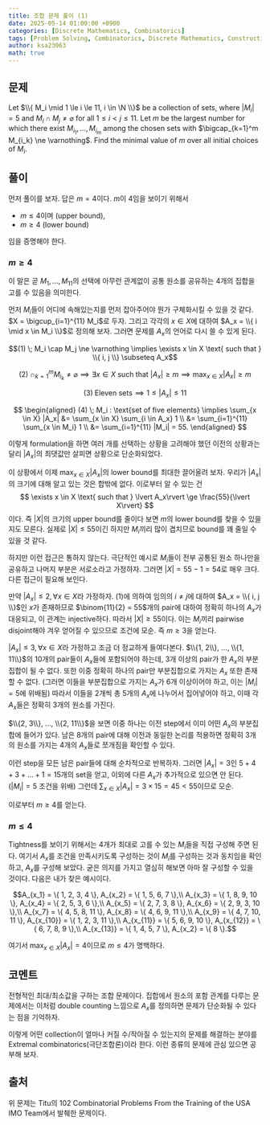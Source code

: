 ```yaml
---
title: 조합 문제 풀이 (1)
date: 2025-05-14 01:00:00 +0900
categories: [Discrete Mathematics, Combinatorics]
tags: [Problem Solving, Combinatorics, Discrete Mathematics, Construction, Olympiad]
author: ksa23063
math: true
---
```



## 문제


Let $\\{ M_i \mid 1 \le i \le 11, i \in \N \\}$ be a collection of sets, where $\lvert M_i\rvert = 5$ and $M_i \cap M_j \ne \varnothing$ for all $1 \le i < j \le 11$. Let $m$ be the largest number for which there exist $M_{i_1}, ..., M_{i_m}$ among the chosen sets with $\bigcap_{k=1}^m M_{i_k} \ne \varnothing$. Find the minimal value of $m$ over all initial choices of $M_i$.

## 풀이

먼저 풀이를 보자. 답은 $m = 4$이다. $m$이 4임을 보이기 위해서
- $m \le 4$이며 (upper bound),
- $m \ge 4$ (lower bound)

임을 증명해야 한다.

### $m \ge 4$

이 말은 곧 $M_1, ..., M_{11}$의 선택에 아무런 관계없이 공통 원소를 공유하는 4개의 집합을 고를 수 있음을 의미한다. 

먼저 $M_i$들이 어디에 속해있는지를 먼저 잡아주어야 뭔가 구체화시킬 수 있을 것 같다. $X = \bigcup_{i=1}^{11} M_i$로 두자. 그리고 각각의 $x \in X$에 대하여 $A_x = \\{ i \mid x \in M_i \\}$로 정의해 보자. 그러면 문제를 $A_x$의 언어로 다시 쓸 수 있게 된다.

$$(1) \; M_i \cap M_j \ne \varnothing \implies \exists x \in X \text{ such that } \\{ i, j \\} \subseteq A_x$$

$$(2) \; \cap_{k=1}^m M_{i_k} \ne \varnothing \implies \exists x \in X \text{ such that } \lvert A_x\rvert \ge m \implies \max_{x \in X} |A_x| \ge m$$

$$
(3) \; \text{Eleven sets} \implies 1 \le |A_x| \le 11
$$

$$
\begin{aligned}
(4) \; M_i : \text{set of five elements} \implies
\sum_{x \in X} |A_x| &= \sum_{x \in X} \sum_{i \in A_x} 1 \\
&= \sum_{i=1}^{11} \sum_{x \in M_i} 1 \\
&= \sum_{i=1}^{11} |M_i| = 55.
\end{aligned}
$$

이렇게 formulation을 하면 여러 개를 선택하는 상황을 고려해야 했던 이전의 상황과는 달리 $\lvert A_x\rvert$의 최댓값만 살피면 상황으로 단순화되었다.

이 상황에서 이제 $\max_{x\in X} \lvert A_x\rvert$의 lower bound를 최대한 끌어올려 보자. 우리가 $\lvert A_x\rvert$의 크기에 대해 알고 있는 것은 합밖에 없다. 이로부터 알 수 있는 건
$$ \exists x \in X \text{ such that } \lvert A_x\rvert \ge \frac{55}{\lvert X\rvert} $$
이다. 즉 $\lvert X\rvert$의 크기의 upper bound를 줄이다 보면 $m$의 lower bound를 찾을 수 있을지도 모른다. 실제로 $\lvert X\rvert \le 55$이긴 하지만 $M_i$끼리 많이 겹치므로 bound를 꽤 줄일 수 있을 것 같다.

하지만 이런 접근은 통하지 않는다. 극단적인 예시로 $M_i$들이 전부 공통된 원소 하나만을 공유하고 나머지 부분은 서로소라고 가정하자. 그러면 $\lvert X\rvert = 55-1 = 54$로 매우 크다. 다른 접근이 필요해 보인다.

만약 $\lvert A_x\rvert \le 2, \forall x \in X$라 가정하자. (1)에 의하여 임의의 $i \ne j$에 대하여 $A_x = \\{ i, j \\}$인 $x$가 존재하므로 $\binom{11}{2} = 55$개의 pair에 대하여 정확히 하나의 $A_x$가 대응되고, 이 관계는 injective하다. 따라서 $\lvert X\rvert \ge 55$이다. 이는 $M_i$끼리 pairwise disjoint해야 겨우 얻어질 수 있으므로 조건에 모순. 즉 $m \ge 3$을 얻는다.

$\lvert A_x\rvert \le 3, \forall x \in X$라 가정하고 조금 더 정교하게 들여다본다. $\\{1, 2\\}, ..., \\{1, 11\\}$의 10개의 pair들이 $A_x$들에 포함되어야 하는데, 3개 이상의 pair가 한 $A_x$의 부분집합이 될 수 없다. 또한 이중 정확히 하나의 pair만 부분집합으로 가지는 $A_x$ 또한 존재할 수 없다. (그러면 이들을 부분집합으로 가지는 $A_x$가 6개 이상이어야 하고, 이는 $\lvert M_i\rvert = 5$에 위배됨) 따라서 이들을 2개씩 총 5개의 $A_x$에 나누어서 집어넣어야 하고, 이때 각 $A_x$들은 정확히 3개의 원소를 가진다.

$\\{2, 3\\}, ..., \\{2, 11\\}$을 보면 이중 하나는 이전 step에서 이미 어떤 $A_x$의 부분집합에 들어가 있다. 남은 8개의 pair에 대해 이전과 동일한 논리를 적용하면 정확히 3개의 원소를 가지는 4개의 $A_x$들로 쪼개짐을 확인할 수 있다.

이런 step을 모든 남은 pair들에 대해 순차적으로 반복하자. 그러면 $\lvert A_x\rvert = 3$인 $5+4+3+...+1=15$개의 set을 얻고, 이외에 다른 $A_x$가 추가적으로 있으면 안 된다. $(\lvert M_i\rvert = 5$ 조건을 위배) 그런데 $\sum_{x \in X} \lvert A_x\rvert = 3 \times 15 = 45 < 55$이므로 모순.

이로부터 $m \ge 4$를 얻는다.



### $m \le 4$

Tightness를 보이기 위해서는 4개가 최대로 고를 수 있는 $M_i$들을 직접 구성해 주면 된다. 여기서 $A_x$를 조건을 만족시키도록 구성하는 것이 $M_i$를 구성하는 것과 동치임을 확인하고, $A_x$를 구성해 보았다. 굳은 의지를 가지고 열심히 해보면 아마 잘 구성할 수 있을 것이다. 다음은 내가 찾은 예시이다.

$$A_{x_1} = \{ 1, 2, 3, 4 \}, A_{x_2} = \{ 1, 5, 6, 7 \},\\
A_{x_3} = \{ 1, 8, 9, 10 \}, A_{x_4} = \{ 2, 5, 3, 6 \},\\
A_{x_5} = \{ 2, 7, 3, 8 \}, A_{x_6} = \{ 2, 9, 3, 10 \},\\
A_{x_7} = \{ 4, 5, 8, 11 \}, A_{x_8} = \{ 4, 6, 9, 11 \},\\
A_{x_9} = \{ 4, 7, 10, 11 \}, A_{x_{10}} = \{ 1, 2, 3, 11 \},\\
A_{x_{11}} = \{ 5, 6, 9, 10 \}, A_{x_{12}} = \{ 6, 7, 8, 9 \},\\
A_{x_{13}} = \{ 1, 4, 5, 7 \}, A_{x_2} = \{ 8 \}.$$

여기서 $\max_{x \in X} \lvert A_x\rvert = 4$이므로 $m \le 4$가 명백하다.

## 코멘트

전형적인 최대/최소값을 구하는 조합 문제이다. 집합에서 원소의 포함 관계를 다루는 문제에서는 이처럼 double counting 느낌으로 $A_x$를 정의하면 문제가 단순화될 수 있다는 점을 기억하자.

이렇게 어떤 collection이 얼마나 커질 수/작아질 수 있는지의 문제를 해결하는 분야를 Extremal combinatorics(극단조합론)이라 한다. 이런 종류의 문제에 관심 있으면 공부해 보자.

## 출처

위 문제는 Titu의 102 Combinatorial Problems From the Training of the USA IMO Team에서 발췌한 문제이다.

